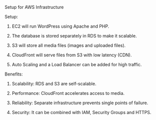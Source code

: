 Setup for AWS Infrastructure

Setup:
1. EC2 will run WordPress using Apache and PHP.

2. The database is stored separately in RDS to make it scalable.

3. S3 will store all media files (images and uploaded files).

4. CloudFront will serve files from S3 with low latency (CDN).

5. Auto Scaling and a Load Balancer can be added for high traffic.

Benefits:
1. Scalability: RDS and S3 are self-scalable.

2. Performance: CloudFront accelerates access to media.

3. Reliability: Separate infrastructure prevents single points of failure.

4. Security: It can be combined with IAM, Security Groups and HTTPS.